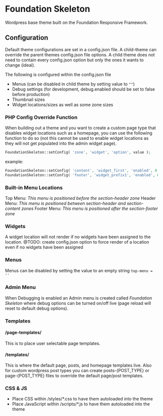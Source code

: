 Foundation Skeleton
===================
Wordpress base theme built on the Foundation Responsive Framework.

## Configuration
Default theme configurations are set in a config.json file.  A child-theme can override the parent themes config.json file options.  A child theme does not need to contain every config.json option but only the ones it wants to change (ideal).

The following is configured within the config.json file
- Menus (can be disabled in child theme by setting value to `""`)
- Debug settings (for development, debug.enabled should be set to false before production)
- Thumbnail sizes
- Widget locations/sizes as well as some zone sizes

### PHP Config Override Function
When building out a theme and you want to create a custom page type that disables widget locations such as a homepage, you can use the following function to do so (not this cannot be used to enable widget locations as they will not get populated into the admin widget page).

```php
FoundationSkeleton::setConfig( 'zone', 'widget', 'option', value );
```

example:
```php
FoundationSkeleton::setConfig( 'content', 'widget_first', 'enabled', 0 );
FoundationSkeleton::setConfig( 'footer', 'widget_prefix1', 'enabled', 0 );
```

### Built-in Menu Locations
Top Menu: *This menu is positioned before the section-header zone*
Header Menu: *This menu is positioned between section-header and section-content zones*
Footer Menu: *This menu is positioned after the section-footer zone*


### Widgets
A widget location will not render if no widgets have been assigned to the location.
@TODO: create config.json option to force render of a location even if no widgets have been assigned


### Menus
Menus can be disabled by setting the value to an empty string `top-menu = ''`


### Admin Menu
When Debugging is enabled an Admin menu is created called *Foundation Skeleton* where debug options can be turned on/off live (page reload will reset to default debug options).


### Templates
#### /page-templates/
This is to place user selectable page templates.

#### /templates/
This is where the default page, posts, and homepage templates live.  Also for custom wordpress post types you can create posts-{POST_TYPE} or page-{POST_TYPE} files to override the default page/post templates.

### CSS & JS
- Place CSS within /styles/*.css to have them autoloaded into the theme
- Place JavaScript within /scripts/*.js to have them autoloaded into the theme
